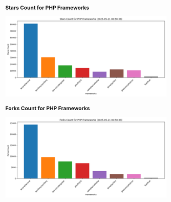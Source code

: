 ### Stars Count for PHP Frameworks

![Stars Chart](./archive/charts/20250521005833_stars_count.png)

### Forks Count for PHP Frameworks

![Forks Chart](./archive/charts/20250521005833_forks_count.png)

